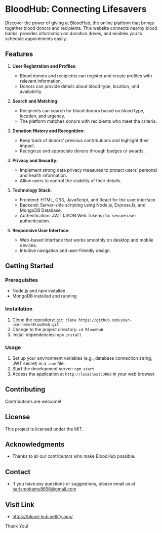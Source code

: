 # BloodHub: Connecting Lifesavers

Discover the power of giving at BloodHub, the online platform that brings together blood donors and recipients. This website connects nearby blood banks, provides information on donation drives, and enables you to schedule appointments easily.

## Features

1. **User Registration and Profiles:**
   - Blood donors and recipients can register and create profiles with relevant information.
   - Donors can provide details about blood type, location, and availability.

2. **Search and Matching:**
   - Recipients can search for blood donors based on blood type, location, and urgency.
   - The platform matches donors with recipients who meet the criteria.

3. **Donation History and Recognition:**
   - Keep track of donors' previous contributions and highlight their impact.
   - Recognize and appreciate donors through badges or awards.

4. **Privacy and Security:**
   - Implement strong data privacy measures to protect users' personal and health information.
   - Allow users to control the visibility of their details.

5. **Technology Stack:**
   - Frontend: HTML, CSS, JavaScript, and React for the user interface.
   - Backend: Server-side scripting using Node.js, ExpressJs, and MongoDB Database.
   - Authentication: JWT (JSON Web Tokens) for secure user authentication.

6. **Responsive User Interface:**
   - Web-based interface that works smoothly on desktop and mobile devices.
   - Intuitive navigation and user-friendly design.

## Getting Started

### Prerequisites

- Node.js and npm installed
- MongoDB installed and running

### Installation

1. Clone the repository: `git clone https://github.com/your-username/BloodHub.git`
2. Change to the project directory: `cd BloodHub`
3. Install dependencies: `npm install`

### Usage

1. Set up your environment variables (e.g., database connection string, JWT secret) in a `.env` file.
2. Start the development server: `npm start`
3. Access the application at `http://localhost:3000` in your web browser.

## Contributing

Contributions are welcome!

## License

This project is licensed under the MIT.

## Acknowledgments

- Thanks to all our contributors who make BloodHub possible.

## Contact

- If you have any questions or suggestions, please email us at harismohanty8658@gmail.com


## Visit Link

- https://blood-hub.netlify.app/


Thank You!
